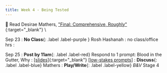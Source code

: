 ```yaml
---
title: Week 4 - Being Tested
---
```


📖 Read Desirae Mathers, ["Final: Comprehensive, Roughly"](/assets/pdfs/matherly_final_comprehensive_roughly.pdf){:target="_blank"} \\

Sep 23
: **No Class**{: .label .label-purple } Rosh Hashanah
  : no class/office hrs
  : &nbsp;


Sep 25
: **Post by 11am**{: .label .label-red} Respond to 1 prompt: Blood in the Gutter, Why
  : [[slides]](#){:target="_blank"}  [[low-stakes prompts](/prompts.md)]
: **Discuss**{: .label .label-blue} Mathers
: **Play/Write**{: .label .label-yellow} *B&V* Stage 4